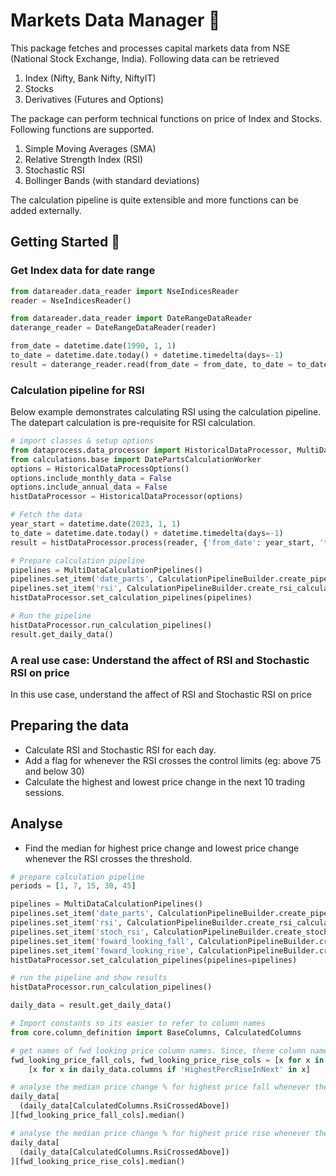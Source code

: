 
  # Markets Data Manager 📝  
  This package fetches and processes capital markets data from NSE (National Stock Exchange, India). Following data can be retrieved
  1. Index (Nifty, Bank Nifty, NiftyIT)
  2. Stocks
  3. Derivatives (Futures and Options)
  
  The package can perform technical functions on price of Index and Stocks. Following functions are supported.

  1. Simple Moving Averages (SMA)
  2. Relative Strength Index (RSI)
  3. Stochastic RSI
  4. Bollinger Bands (with standard deviations)
  
  The calculation pipeline is quite extensible and more functions can be added externally.

  ## Getting Started 🚀
  ### Get Index data for date range
  ```python
  from datareader.data_reader import NseIndicesReader
  reader = NseIndicesReader()

  from datareader.data_reader import DateRangeDataReader
  daterange_reader = DateRangeDataReader(reader)

  from_date = datetime.date(1990, 1, 1)
  to_date = datetime.date.today() + datetime.timedelta(days=-1)
  result = daterange_reader.read(from_date = from_date, to_date = to_date)
  ```

  ### Calculation pipeline for RSI
  Below example demonstrates calculating RSI using the calculation pipeline. The datepart calculation is pre-requisite for RSI calculation.

  ```python
  # import classes & setup options
  from dataprocess.data_processor import HistoricalDataProcessor, MultiDataCalculationPipelines, CalculationPipelineBuilder, HistoricalDataProcessOptions
  from calculations.base import DatePartsCalculationWorker
  options = HistoricalDataProcessOptions()
  options.include_monthly_data = False
  options.include_annual_data = False
  histDataProcessor = HistoricalDataProcessor(options)

  # Fetch the data
  year_start = datetime.date(2023, 1, 1)
  to_date = datetime.date.today() + datetime.timedelta(days=-1)
  result = histDataProcessor.process(reader, {'from_date': year_start, 'to_date': to_date})

  # Prepare calculation pipeline
  pipelines = MultiDataCalculationPipelines()
  pipelines.set_item('date_parts', CalculationPipelineBuilder.create_pipeline_for_worker(DatePartsCalculationWorker()))
  pipelines.set_item('rsi', CalculationPipelineBuilder.create_rsi_calculation_pipeline())
  histDataProcessor.set_calculation_pipelines(pipelines)

  # Run the pipeline
  histDataProcessor.run_calculation_pipelines()
  result.get_daily_data()
  ```

  ### A real use case: Understand the affect of RSI and Stochastic RSI on price
In this use case, understand the affect of RSI and Stochastic RSI on price

## Preparing the data
- Calculate RSI and Stochastic RSI for each day.
- Add a flag for whenever the RSI crosses the control limits (eg: above 75 and below 30)
- Calculate the highest and lowest price change in the next 10 trading sessions.

## Analyse
- Find the median for highest price change and lowest price change whenever the RSI crosses the threshold.

```python
# prepare calculation pipeline
periods = [1, 7, 15, 30, 45]

pipelines = MultiDataCalculationPipelines()
pipelines.set_item('date_parts', CalculationPipelineBuilder.create_pipeline_for_worker(DatePartsCalculationWorker()))
pipelines.set_item('rsi', CalculationPipelineBuilder.create_rsi_calculation_pipeline(crossing_above_flag_value = 75, crossing_below_flag_value = 30, window = 14))
pipelines.set_item('stoch_rsi', CalculationPipelineBuilder.create_stoch_rsi_calculation_pipeline(crossing_above_flag_value = 80, crossing_below_flag_value = 20, window = 14))
pipelines.set_item('foward_looking_fall', CalculationPipelineBuilder.create_forward_looking_price_fall_pipeline(periods))
pipelines.set_item('foward_looking_rise', CalculationPipelineBuilder.create_forward_looking_price_rise_pipeline(periods))
histDataProcessor.set_calculation_pipelines(pipelines=pipelines)

# run the pipeline and show results
histDataProcessor.run_calculation_pipelines()

daily_data = result.get_daily_data()

# Import constants so its easier to refer to column names
from core.column_definition import BaseColumns, CalculatedColumns

# get names of fwd looking price column names. Since, these column names are auto-generated there no constants for them
fwd_looking_price_fall_cols, fwd_looking_price_rise_cols = [x for x in daily_data.columns if 'HighestPercFallInNext' in x], \
    [x for x in daily_data.columns if 'HighestPercRiseInNext' in x]

# analyse the median price change % for highest price fall whenever the RSI crosses above
daily_data[
  (daily_data[CalculatedColumns.RsiCrossedAbove])
][fwd_looking_price_fall_cols].median()

# analyse the median price change % for highest price rise whenever the RSI crosses below
daily_data[
  (daily_data[CalculatedColumns.RsiCrossedAbove])
][fwd_looking_price_rise_cols].median()
```

